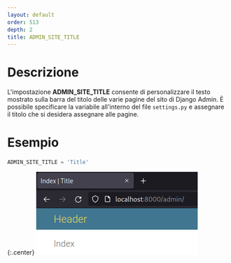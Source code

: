 ```yaml
---
layout: default
order: 513
depth: 2
title: ADMIN_SITE_TITLE
---
```

# Descrizione

L'impostazione **ADMIN_SITE_TITLE** consente di personalizzare il testo
mostrato sulla barra del titolo delle varie pagine del sito di Django Admin.
È possibile specificare la variabile all'interno del file `settings.py` e
assegnare il titolo che si desidera assegnare alle pagine.

# Esempio

```python
ADMIN_SITE_TITLE = 'Title'
```

{:.center}
![Intestazioni](/resources/django-admin-settings/archive/latest/italian/headers.png)
